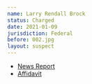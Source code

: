 ```yaml
---
name: Larry Rendall Brock
status: Charged
date: 2021-01-09
jurisdiction: Federal
before: 002.jpg
layout: suspect
---
```


- [News Report](https://www.nbcdfw.com/news/local/fbi-arrests-grapevine-man-photographed-in-tactical-gear-on-us-senate-floor/2524718/)
- [Affidavit](https://bit.ly/3nwc5vL)
